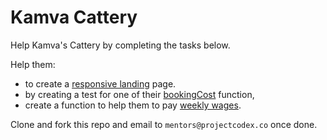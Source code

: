 # Kamva Cattery

Help Kamva's Cattery by completing the tasks below.

Help them:

* to create a [responsive landing](landingPage.md) page.
* by creating a test for one of their [bookingCost](bookingCost.md) function,
* create a function to help them to pay [weekly wages](weeklyWages.md).


Clone and fork this repo and email to `mentors@projectcodex.co` once done.

